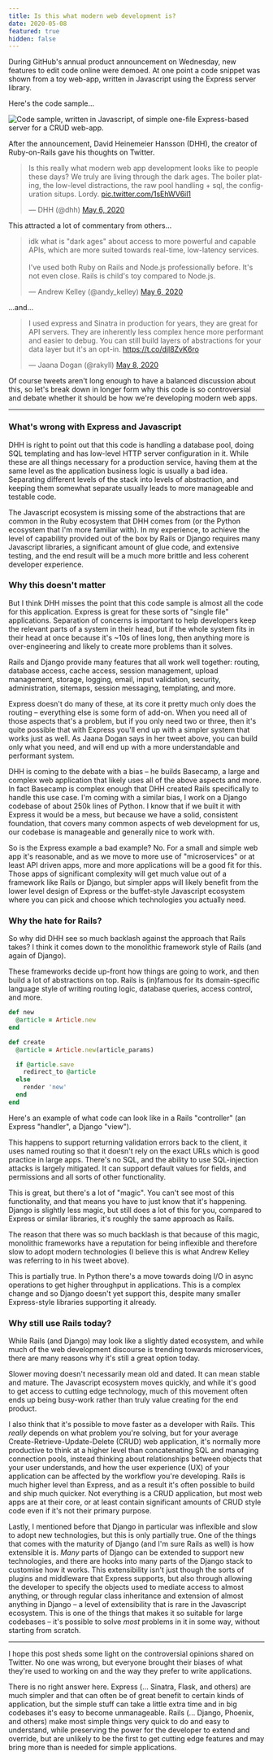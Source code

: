```yaml
---
title: Is this what modern web development is?
date: 2020-05-08
featured: true
hidden: false
---
```


During GitHub's annual product announcement on Wednesday, new features to edit
code online were demoed. At one point a code snippet was shown from a toy
web-app, written in Javascript using the Express server library.

Here's the code sample...

![Code sample, written in Javascript, of simple one-file Express-based server for a CRUD web-app.](images/express-code-sample.png)

After the announcement, David Heinemeier Hansson (DHH), the creator of
Ruby-on-Rails gave his thoughts on Twitter.

<blockquote class="twitter-tweet"><p lang="en" dir="ltr">Is this really what modern web app development looks like to people these days? We truly are living through the dark ages. The boiler plating, the low-level distractions, the raw pool handling + sql, the configuration situps. Lordy. <a href="https://t.co/1sEhWV6il1">pic.twitter.com/1sEhWV6il1</a></p>&mdash; DHH (@dhh) <a href="https://twitter.com/dhh/status/1258074299337826304?ref_src=twsrc%5Etfw">May 6, 2020</a></blockquote>

This attracted a lot of commentary from others...

<blockquote class="twitter-tweet"><p lang="en" dir="ltr">idk what is &quot;dark ages&quot; about access to more powerful and capable APIs, which are more suited towards real-time, low-latency services.<br><br>I&#39;ve used both Ruby on Rails and Node.js professionally before. It&#39;s not even close. Rails is child&#39;s toy compared to Node.js.</p>&mdash; Andrew Kelley (@andy_kelley) <a href="https://twitter.com/andy_kelley/status/1258085472104054789?ref_src=twsrc%5Etfw">May 6, 2020</a></blockquote>

...and...

<blockquote class="twitter-tweet"><p lang="en" dir="ltr">I used express and Sinatra in production for years, they are great for API servers. They are inherently less complex hence more performant and easier to debug. You can still build layers of abstractions for your data layer but it&#39;s an opt-in. <a href="https://t.co/djl8ZvK6ro">https://t.co/djl8ZvK6ro</a></p>&mdash; Jaana Dogan (@rakyll) <a href="https://twitter.com/rakyll/status/1258749557405446146?ref_src=twsrc%5Etfw">May 8, 2020</a></blockquote>

<script async src="https://platform.twitter.com/widgets.js" charset="utf-8"></script>

Of course tweets aren't long enough to have a balanced discussion about this, so
let's break down in longer form why this code is so controversial and debate
whether it should be how we're developing modern web apps.

---

### What's wrong with Express and Javascript

DHH is right to point out that this code is handling a database pool, doing SQL
templating and has low-level HTTP server configuration in it. While these are
all things necessary for a production service, having them at the same level as
the application business logic is usually a bad idea. Separating different
levels of the stack into levels of abstraction, and keeping them somewhat
separate usually leads to more manageable and testable code.

The Javascript ecosystem is missing some of the abstractions that are common in
the Ruby ecosystem that DHH comes from (or the Python ecosystem that I'm more
familiar with). In my experience, to achieve the level of capability provided
out of the box by Rails or Django requires many Javascript libraries, a
significant amount of glue code, and extensive testing, and the end result will
be a much more brittle and less coherent developer experience.

### Why this doesn't matter

But I think DHH misses the point that this code sample is almost all the code
for this application. Express is great for these sorts of "single file"
applications. Separation of concerns is important to help developers keep the
relevant parts of a system in their head, but if the whole system fits in their
head at once because it's ~10s of lines long, then anything more is
over-engineering and likely to create more problems than it solves.

Rails and Django provide many features that all work well together: routing,
database access, cache access, session management, upload management, storage,
logging, email, input validation, security, administration, sitemaps, session
messaging, templating, and more.

Express doesn't do many of these, at its core it pretty much only does the
routing – everything else is some form of add-on. When you need all of those
aspects that's a problem, but if you only need two or three, then it's quite
possible that with Express you'll end up with a simpler system that works just
as well. As Jaana Dogan says in her tweet above, you can build only what you
need, and will end up with a more understandable and performant system.

DHH is coming to the debate with a bias – he builds Basecamp, a large and
complex web application that likely uses all of the above aspects and more. In
fact Basecamp is complex enough that DHH created Rails specifically to handle
this use case. I'm coming with a similar bias, I work on a Django codebase of
about 250k lines of Python. I know that if we built it with Express it would be
a mess, but because we have a solid, consistent foundation, that covers many
common aspects of web development for us, our codebase is manageable and
generally nice to work with.

So is the Express example a bad example? No. For a small and simple web app it's
reasonable, and as we move to more use of "microservices" or at least API driven
apps, more and more applications will be a good fit for this. Those apps of
significant complexity will get much value out of a framework like Rails or
Django, but simpler apps will likely benefit from the lower level design of
Express or the buffet-style Javascript ecosystem where you can pick and choose
which technologies you actually need.

### Why the hate for Rails?

So why did DHH see so much backlash against the approach that Rails takes? I
think it comes down to the monolithic framework style of Rails (and again of
Django).

These frameworks decide up-front how things are going to work, and then build a
lot of abstractions on top. Rails is (in)famous for its domain-specific language
style of writing routing logic, database queries, access control, and more.

```ruby
def new
  @article = Article.new
end

def create
  @article = Article.new(article_params)

  if @article.save
    redirect_to @article
  else
    render 'new'
  end
end
```

Here's an example of what code can look like in a Rails "controller" (an Express
"handler", a Django "view").

This happens to support returning validation errors back to the client, it uses
named routing so that it doesn't rely on the exact URLs which is good practice
in large apps. There's no SQL, and the ability to use SQL-injection attacks is
largely mitigated. It can support default values for fields, and permissions and
all sorts of other functionality.

This is great, but there's a lot of "magic". You can't see most of this
functionality, and that means you have to just know that it's happening. Django
is slightly less magic, but still does a lot of this for you, compared to
Express or similar libraries, it's roughly the same approach as Rails.

The reason that there was so much backlash is that because of this magic,
monolithic frameworks have a reputation for being inflexible and therefore slow
to adopt modern technologies (I believe this is what Andrew Kelley was referring
to in his tweet above).

This is partially true. In Python there's a move towards doing I/O in async
operations to get higher throughput in applications. This is a complex change
and so Django doesn't yet support this, despite many smaller Express-style
libraries supporting it already.

### Why still use Rails today?

While Rails (and Django) may look like a slightly dated ecosystem, and while
much of the web development discourse is trending towards microservices, there
are many reasons why it's still a great option today.

Slower moving doesn't necessarily mean old and dated. It can mean stable and
mature. The Javascript ecosystem moves quickly, and while it's good to get
access to cutting edge technology, much of this movement often ends up being
busy-work rather than truly value creating for the end product.

I also think that it's possible to move faster as a developer with Rails.
This _really_ depends on what problem you're solving, but for your average
Create-Retrieve-Update-Delete (CRUD) web application, it's normally more
productive to think at a higher level than concatenating SQL and managing
connection pools, instead thinking about relationships between objects that your
user understands, and how the user experience (UX) of your application can be
affected by the workflow you're developing. Rails is much higher level than
Express, and as a result it's often possible to build and ship much quicker. Not
everything is a CRUD application, but most web apps are at their core, or at
least contain significant amounts of CRUD style code even if it's not their
primary purpose.

Lastly, I mentioned before that Django in particular was inflexible and slow to
adopt new technologies, but this is only partially true. One of the things that
comes with the maturity of Django (and I'm sure Rails as well) is how extensible
it is. _Many_ parts of Django can be extended to support new technologies, and
there are hooks into many parts of the Django stack to customise how it works.
This extensibility isn't just though the sorts of plugins and middleware that
Express supports, but also through allowing the developer to specify the objects
used to mediate access to almost anything, or through regular class inheritance
and extension of almost anything in Django – a level of extensibility that is
rare in the Javascript ecosystem. This is one of the things that makes it so
suitable for large codebases – it's possible to solve _most_ problems in it in
some way, without starting from scratch.

---

I hope this post sheds some light on the controversial opinions shared on
Twitter. No one was wrong, but everyone brought their biases of what they're
used to working on and the way they prefer to write applications.

There is no right answer here. Express (... Sinatra, Flask, and others) are
much simpler and that can often be of great benefit to certain kinds of
application, but the simple stuff can take a little extra time and in big
codebases it's easy to become unmanageable. Rails (... Django, Phoenix, and
others) make most simple things very quick to do and easy to understand, while
preserving the power for the developer to extend and override, but are unlikely
to be the first to get cutting edge features and may bring more than is needed
for simple applications.
